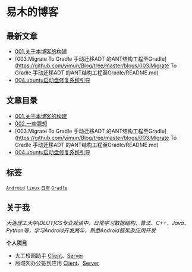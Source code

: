 # 易木的博客
## 最新文章
- [001.关于本博客的构建](https://github.com/yimun/Blog/tree/master/blogs/001.关于本博客的构建/README.md)
- [003.Migrate To Gradle 手动迁移ADT 的ANT结构工程至Gradle](https://github.com/yimun/Blog/tree/master/blogs/003.Migrate To Gradle 手动迁移ADT 的ANT结构工程至Gradle/README.md)
- [004.ubuntu启动盘修复系统引导](https://github.com/yimun/Blog/tree/master/blogs/004.ubuntu启动盘修复系统引导/README.md)


## 文章目录
- [001.关于本博客的构建](https://github.com/yimun/Blog/tree/master/blogs/001.关于本博客的构建/README.md)
- [002.一些臆想](https://github.com/yimun/Blog/tree/master/blogs/002.一些臆想/README.md)
- [003.Migrate To Gradle 手动迁移ADT 的ANT结构工程至Gradle](https://github.com/yimun/Blog/tree/master/blogs/003.Migrate To Gradle 手动迁移ADT 的ANT结构工程至Gradle/README.md)
- [004.ubuntu启动盘修复系统引导](https://github.com/yimun/Blog/tree/master/blogs/004.ubuntu启动盘修复系统引导/README.md)


## 标签
[``Android``](https://github.com/yimun/Blog/tree/master/tags/Android.md) [``linux``](https://github.com/yimun/Blog/tree/master/tags/linux.md) [``日常``](https://github.com/yimun/Blog/tree/master/tags/日常.md) [``Gradle``](https://github.com/yimun/Blog/tree/master/tags/Gradle.md) 

## 关于我
*大连理工大学(DLUT)CS专业就读中，日常学习数据结构、算法、C++、Java、Python等，学习Android开发两年，熟悉Android框架及应用开发*

**个人项目**<p>
- 大工校园助手
[Client](https://github.com/yimun/Duthelper)、[Server](https://github.com/yimun/dut-server)
- 局域网办公签到应用
[Client](https://github.com/yimun/CheckIn)、[Server](https://github.com/yimun/SignSheetServer)
